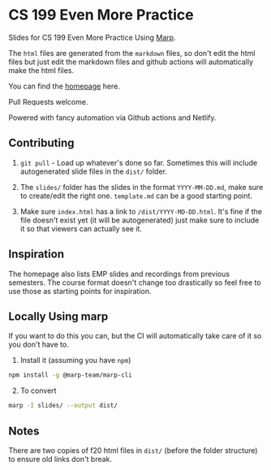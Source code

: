 # CS 199 Even More Practice

Slides for CS 199 Even More Practice Using [Marp](https://marp.app/).

The `html` files are generated from the `markdown` files, so don't edit the html files but just edit the markdown files and github actions will automatically make the html files.

You can find the [homepage](https://cs199emp.netlify.app/) here.

Pull Requests welcome. 

Powered with fancy automation via Github actions and Netlify.

## Contributing

1. `git pull` - Load up whatever's done so far. Sometimes this will include autogenerated slide files in the `dist/` folder.

2. The `slides/` folder has the slides in the format `YYYY-MM-DD.md`, make sure to create/edit the right one. `template.md` can be a good starting point.

3. Make sure `index.html` has a link to `/dist/YYYY-MD-DD.html`. It's fine if the file doesn't exist yet (it will be autogenerated) just make sure to include it so that viewers can actually see it.

## Inspiration

The homepage also lists EMP slides and recordings from previous semesters. The course format doesn't change too drastically so feel free to use those as starting points for inspiration.

## Locally Using marp

If you want to do this you can, but the CI will automatically take care of it so you don't have to.

1. Install it (assuming you have `npm`)

```bash
npm install -g @marp-team/marp-cli
```

2. To convert
```bash
marp -I slides/ --output dist/
```
## Notes

There are two copies of f20 html files in `dist/` (before the folder structure) to ensure old links don't break.
